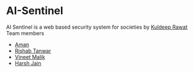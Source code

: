 # AI-Sentinel

AI Sentinel is a web based security system for societies by [Kuldeep Rawat](https://bit.ly/3aDgMRA)
Team members
- [Aman](mailto:amanbaghel255@gmail.com)
- [Rishab Tanwar](mailto:rishabhtanwar2000@gmail.com)
- [Vineet Malik](mailto:malik.vin789@gmail.com)
- [Harsh Jain](mailto:harshluhadiya021999@gmail.com)
